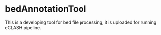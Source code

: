 # bedAnnotationTool
This is a developing tool for bed file processing, it is uploaded for running eCLASH pipeline.
